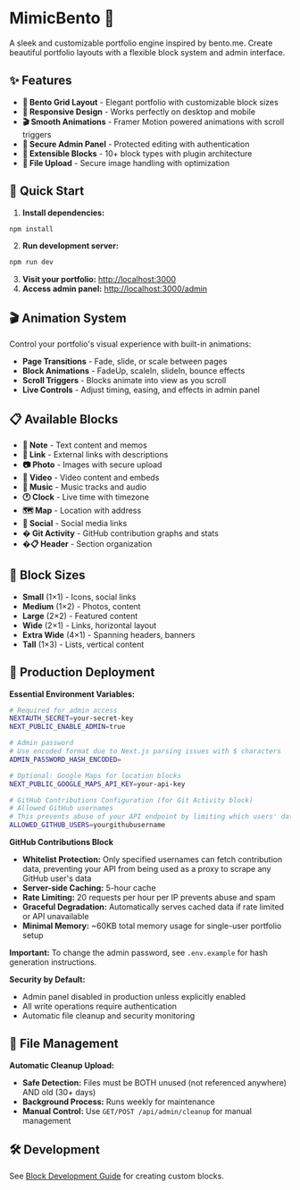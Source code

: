 # MimicBento 🍱

A sleek and customizable portfolio engine inspired by bento.me. Create beautiful portfolio layouts with a flexible block system and admin interface.

## ✨ Features

- **🎨 Bento Grid Layout** - Elegant portfolio with customizable block sizes
- **📱 Responsive Design** - Works perfectly on desktop and mobile
- **🎬 Smooth Animations** - Framer Motion powered animations with scroll triggers
- **🔧 Secure Admin Panel** - Protected editing with authentication
- **🧩 Extensible Blocks** - 10+ block types with plugin architecture
- **📸 File Upload** - Secure image handling with optimization

## 🚀 Quick Start

1. **Install dependencies:**
```bash
npm install
```

2. **Run development server:**
```bash
npm run dev
```

3. **Visit your portfolio:** [http://localhost:3000](http://localhost:3000)
4. **Access admin panel:** [http://localhost:3000/admin](http://localhost:3000/admin)

## 🎬 Animation System

Control your portfolio's visual experience with built-in animations:

- **Page Transitions** - Fade, slide, or scale between pages
- **Block Animations** - FadeUp, scaleIn, slideIn, bounce effects
- **Scroll Triggers** - Blocks animate into view as you scroll
- **Live Controls** - Adjust timing, easing, and effects in admin panel


## 📋 Available Blocks

- **📝 Note** - Text content and memos
- **🔗 Link** - External links with descriptions  
- **📷 Photo** - Images with secure upload
- **🎥 Video** - Video content and embeds
- **🎵 Music** - Music tracks and audio
- **🕐 Clock** - Live time with timezone
- **🗺️ Map** - Location with address
- **👤 Social** - Social media links
- **� Git Activity** - GitHub contribution graphs and stats
- **�📋 Header** - Section organization

## 🎯 Block Sizes

- **Small** (1×1) - Icons, social links
- **Medium** (1×2) - Photos, content
- **Large** (2×2) - Featured content
- **Wide** (2×1) - Links, horizontal layout
- **Extra Wide** (4×1) - Spanning headers, banners
- **Tall** (1×3) - Lists, vertical content

## 🚀 Production Deployment

**Essential Environment Variables:**
```bash
# Required for admin access
NEXTAUTH_SECRET=your-secret-key
NEXT_PUBLIC_ENABLE_ADMIN=true

# Admin password
# Use encoded format due to Next.js parsing issues with $ characters
ADMIN_PASSWORD_HASH_ENCODED=

# Optional: Google Maps for location blocks
NEXT_PUBLIC_GOOGLE_MAPS_API_KEY=your-api-key

# GitHub Contributions Configuration (for Git Activity block)
# Allowed GitHub usernames
# This prevents abuse of your API endpoint by limiting which users' data can be fetched
ALLOWED_GITHUB_USERS=yourgithubusername
```

**GitHub Contributions Block**
- **Whitelist Protection:** Only specified usernames can fetch contribution data, preventing your API from being used as a proxy to scrape any GitHub user's data
- **Server-side Caching:** 5-hour cache 
- **Rate Limiting:** 20 requests per hour per IP prevents abuse and spam
- **Graceful Degradation:** Automatically serves cached data if rate limited or API unavailable
- **Minimal Memory:** ~60KB total memory usage for single-user portfolio setup

**Important:** To change the admin password, see `.env.example` for hash generation instructions.

**Security by Default:**
- Admin panel disabled in production unless explicitly enabled
- All write operations require authentication
- Automatic file cleanup and security monitoring

## 🧹 File Management

**Automatic Cleanup Upload:**
- **Safe Detection:** Files must be BOTH unused (not referenced anywhere) AND old (30+ days)
- **Background Process:** Runs weekly for maintenance
- **Manual Control:** Use `GET/POST /api/admin/cleanup` for manual management

## 🛠️ Development

See [Block Development Guide](./BLOCK_DEVELOPMENT.md) for creating custom blocks.
